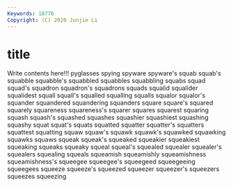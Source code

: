```yaml
---
Keywords: 18776
Copyright: (C) 2020 Junjie Li
---
```


# title

Write contents here!!!
pyglasses 
spying 
spyware 
spyware's 
squab 
squab's 
squabble 
squabble's
squabbled 
squabbles 
squabbling 
squabs 
squad 
squad's 
squadron 
squadron's 
squadrons 
squads
squalid 
squalider 
squalidest 
squall 
squall's 
squalled 
squalling 
squalls 
squalor 
squalor's
squander 
squandered 
squandering 
squanders 
square 
square's 
squared 
squarely 
squareness 
squareness's
squarer 
squares 
squarest 
squaring 
squash 
squash's 
squashed 
squashes 
squashier 
squashiest
squashing 
squashy 
squat 
squat's 
squats 
squatted 
squatter 
squatter's 
squatters 
squattest
squatting 
squaw 
squaw's 
squawk 
squawk's 
squawked 
squawking 
squawks 
squaws 
squeak
squeak's 
squeaked 
squeakier 
squeakiest 
squeaking 
squeaks 
squeaky 
squeal 
squeal's 
squealed
squealer 
squealer's 
squealers 
squealing 
squeals 
squeamish 
squeamishly 
squeamishness 
squeamishness's 
squeegee
squeegee's 
squeegeed 
squeegeeing 
squeegees 
squeeze 
squeeze's 
squeezed 
squeezer 
squeezer's 
squeezers
squeezes 
squeezing 
